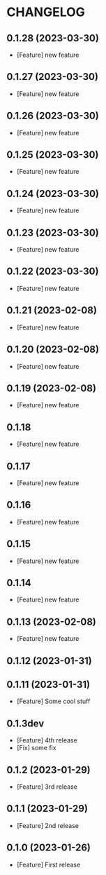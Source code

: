 # CHANGELOG

## 0.1.28 (2023-03-30)

- [Feature] new feature

## 0.1.27 (2023-03-30)

- [Feature] new feature

## 0.1.26 (2023-03-30)

- [Feature] new feature

## 0.1.25 (2023-03-30)

- [Feature] new feature

## 0.1.24 (2023-03-30)

- [Feature] new feature

## 0.1.23 (2023-03-30)

- [Feature] new feature

## 0.1.22 (2023-03-30)

- [Feature] new feature

## 0.1.21 (2023-02-08)

- [Feature] new feature

## 0.1.20 (2023-02-08)

- [Feature] new feature

## 0.1.19 (2023-02-08)

- [Feature] new feature

## 0.1.18

- [Feature] new feature

## 0.1.17

- [Feature] new feature

## 0.1.16

- [Feature] new feature

## 0.1.15

- [Feature] new feature

## 0.1.14

- [Feature] new feature

## 0.1.13 (2023-02-08)

- [Feature] new feature

## 0.1.12 (2023-01-31)

## 0.1.11 (2023-01-31)

- [Feature] Some cool stuff

## 0.1.3dev

- [Feature] 4th release
- [Fix] some fix

## 0.1.2 (2023-01-29)

- [Feature] 3rd release

## 0.1.1 (2023-01-29)

- [Feature] 2nd release

## 0.1.0 (2023-01-26)

- [Feature] First release
